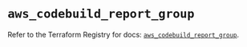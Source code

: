 # `aws_codebuild_report_group`

Refer to the Terraform Registry for docs: [`aws_codebuild_report_group`](https://registry.terraform.io/providers/hashicorp/aws/5.44.0/docs/resources/codebuild_report_group).
